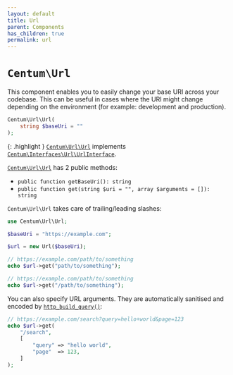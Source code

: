 ```yaml
---
layout: default
title: Url
parent: Components
has_children: true
permalink: url
---
```




# `Centum\Url`

This component enables you to easily change your base URI across your codebase.
This can be useful in cases where the URI might change depending on the environment (for example: development and production).

```php
Centum\Url\Url(
    string $baseUri = ""
);
```

{: .highlight }
[`Centum\Url\Url`](https://github.com/SidRoberts/centum/blob/main/src/Url/Url.php) implements [`Centum\Interfaces\Url\UrlInterface`](https://github.com/SidRoberts/centum/blob/main/src/Interfaces/Url/UrlInterface.php).

[`Centum\Url\Url`](https://github.com/SidRoberts/centum/blob/main/src/Url/Url.php) has 2 public methods:

- `public function getBaseUri(): string`
- `public function get(string $uri = "", array $arguments = []): string`

`Centum\Url\Url` takes care of trailing/leading slashes:

```php
use Centum\Url\Url;

$baseUri = "https://example.com";

$url = new Url($baseUri);

// https://example.com/path/to/something
echo $url->get("path/to/something");

// https://example.com/path/to/something
echo $url->get("/path/to/something");
```

You can also specify URL arguments.
They are automatically sanitised and encoded by [`http_build_query()`](http://php.net/http_build_query):

```php
// https://example.com/search?query=hello+world&page=123
echo $url->get(
    "/search",
    [
        "query" => "hello world",
        "page"  => 123,
    ]
);
```
